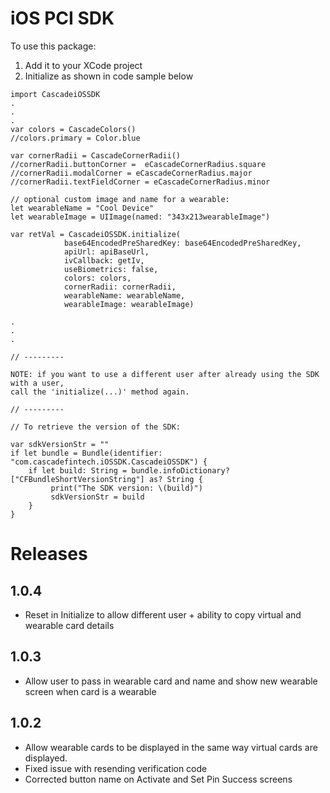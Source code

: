 # iOS PCI SDK

To use this package: 

1. Add it to your XCode project
2. Initialize as shown in code sample below

```
import CascadeiOSSDK
.
.
.
var colors = CascadeColors()
//colors.primary = Color.blue
  
var cornerRadii = CascadeCornerRadii()
//cornerRadii.buttonCorner =  eCascadeCornerRadius.square
//cornerRadii.modalCorner = eCascadeCornerRadius.major
//cornerRadii.textFieldCorner = eCascadeCornerRadius.minor

// optional custom image and name for a wearable:
let wearableName = "Cool Device"
let wearableImage = UIImage(named: "343x213wearableImage")
        
var retVal = CascadeiOSSDK.initialize(
            base64EncodedPreSharedKey: base64EncodedPreSharedKey,
            apiUrl: apiBaseUrl,
            ivCallback: getIv,
            useBiometrics: false,
            colors: colors,
            cornerRadii: cornerRadii,
            wearableName: wearableName,
            wearableImage: wearableImage)

.
.
.

// ---------

NOTE: if you want to use a different user after already using the SDK with a user, 
call the 'initialize(...)' method again.

// ---------

// To retrieve the version of the SDK:
 
var sdkVersionStr = ""    
if let bundle = Bundle(identifier: "com.cascadefintech.iOSSDK.CascadeiOSSDK") {
    if let build: String = bundle.infoDictionary?["CFBundleShortVersionString"] as? String {
         print("The SDK version: \(build)")
         sdkVersionStr = build
    }
}
```


# Releases
## 1.0.4
  * Reset in Initialize to allow different user + ability to copy virtual and wearable card details

## 1.0.3
  * Allow user to pass in wearable card and name and show new wearable screen when card is a wearable

## 1.0.2
  * Allow wearable cards to be displayed in the same way virtual cards are displayed.
  * Fixed issue with resending verification code
  * Corrected button name on Activate and Set Pin Success screens
